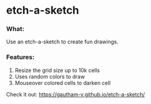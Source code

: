 # etch-a-sketch

### What:
Use an etch-a-sketch to create fun drawings.

### Features:
1. Resize the grid size up to 10k cells
2. Uses random colors to draw
3. Mouseover colored cells to darken cell

Check it out: https://gautham-v.github.io/etch-a-sketch/
